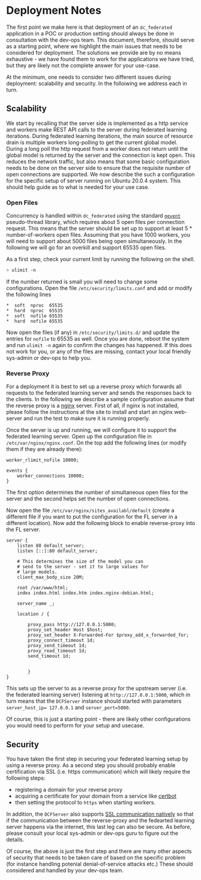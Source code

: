 # Deployment Notes

The first point we make here is that deployment of an `dc_federated` application in a POC or production setting  should always be done in consultation with the dev-ops team. This document, therefore, should serve as a starting point, where we highlight the main issues that needs to be considered for deployment. The solutions we provide are by no means exhaustive - we have found them to work for the applications we have tried, but they are likely not the complete answer for your use-case.  

At the minimum, one needs to consider two different issues during deployment: scalability and security. In the folloiwing we address each in turn.


## Scalability

We start by recalling that the server side is implemented as a http service and workers make REST API calls to the server during federated learning iterations. During federated learning iterations, the main source of resource drain is multiple workers long-polling to get the current global model. During a long poll the http request from a worker does not return until the global model is returned by the server and the connection is kept open. This reduces the network traffic, but also means that some basic configuration needs to be done on the server side to ensure that the requisite number of open connections are supported. We now describe the such a configuration for the specific setup of server running on Ubuntu 20.0.4 system. This should help guide as to what is needed for your use case.


### Open Files

Concurrency is handled within `dc_federated` using the standard [`gevent`](http://www.gevent.org/) pseudo-thread library, which requires about 5 open files per connection request. This means that the server should be set up to support at least 5 * number-of-workers open files. Assuming that you have 1000 workers, you will need to support about 5000 files being open simultaneously. In the following we will go for an overkill and support 65535 open files.  

As a first step, check your current limit by running  the following on the shell. 
```bash
> ulimit -n 
```
If the number returned is small you will need to change some configurations. Open the file `/etc/security/limits.conf` and add or modify the following lines 
```
*  soft  nproc  65535
*  hard  nproc  65535
*  soft  nofile 65535
*  hard  nofile 65535
``` 
Now open the files (if any) in `/etc/security/limits.d/` and update the entries for `nofile` to 65535 as well. Once you are done, reboot the system and run `ulimit -n` again to confirm the changes has happened. If this does not work for you, or any of the files are missing, contact your local friendly sys-admin or dev-ops to help you. 


### Reverse Proxy
  
For a deployment it is best to set up a reverse proxy which forwards all requests to the federated learning server and sends the responses back to the clients. In the following we describe a sample configuration assume that the reverse proxy is a [nginx](https://www.nginx.com/) server. First of all, if nginx is not installed, please follow the instructions at the site to install and start an nginx web-server and run the test to make sure it is running properly. 

Once the server is up and running, we will configure it to support the federated learning server. Open up the configuration file in `/etc/var/nginx/nginx.conf`. On the top add the following lines (or modify them if they are already there):
```
worker_rlimit_nofile 10000;

events {
	worker_connections 10000;
}
```  
The first option determines the number of simultaneous open files for the server and the second helps set the number of open connections. 

Now open the file `/etc/var/nginx/sites_availabl/default` (create a different file if you want to put the configuration for the FL server in a different location). Now add the following block to enable reverse-proxy into the FL server.

```
server {
    listen 80 default_server;
    listen [::]:80 default_server;
    
    # This determines the size of the model you can 
    # send to the server - set it to large values for 
    # large models.
    client_max_body_size 20M; 
    
    root /var/www/html;
    index index.html index.htm index.nginx-debian.html;

    server_name _;

    location / {
    
        proxy_pass http://127.0.0.1:5000;
        proxy_set_header Host $host;
        proxy_set_header X-Forwarded-For $proxy_add_x_forwarded_for;
        proxy_connect_timeout 1d;
        proxy_send_timeout 1d;
        proxy_read_timeout 1d;
        send_timeout 1d;


        }
}
```
This sets up the server to as a reverse proxy for the upstream server (i.e. the federated learning server) listening at `http://127.0.0.1:5000`, which in turn means that the `DCFServer` instance should started with parameters `server_host_ip= 127.0.0.1` and `server_port=5000`. 

Of course, this is just a starting point - there are likely other configurations you would need to perform for your setup and usecase.

## Security

You have taken the first step in securing your federated learning setup by using a reverse proxy. As a second step you should probably enable certification via SSL (i.e. https communication) which will likely require the following steps:

- registering a domain for your reverse proxy 
- acquiring a certificate for your domain from a service like [certbot](https://certbot.eff.org/) 
- then setting the protocol to `https` when starting workers.

In addition, the `DCFServer` also supports [SSL communication natively](../library/enabling_ssl.md) so that if the communication between the reverse-proxy and the fedearted learning server happens via the internet, this last leg can also be secure. As before, please consult your local sys-admin or dev-ops guru to figure out the details.

Of course, the above is just the first step and there are many other aspects of security that needs to be taken care of based on the specific problem (for instance handling potenial denial-of-service attacks etc.) These should considered and handled by your dev-ops team.
